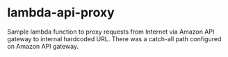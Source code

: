 # lambda-api-proxy
Sample lambda function to proxy requests from Internet via Amazon API gateway to internal hardcoded URL.
There was a catch-all path configured on Amazon API gateway.
